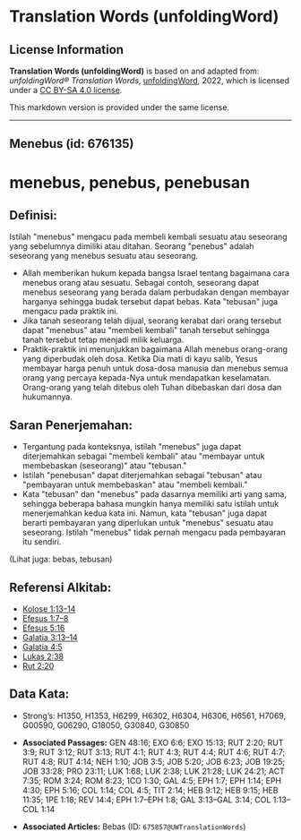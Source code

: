 # Translation Words (unfoldingWord)

## License Information

**Translation Words (unfoldingWord)** is based on and adapted from: _unfoldingWord® Translation Words_, [unfoldingWord](https://unfoldingword.org/utw), 2022, which is licensed under a [CC BY-SA 4.0 license](https://creativecommons.org/licenses/by-sa/4.0/legalcode.en).

This markdown version is provided under the same license.



--------------------------------

## Menebus (id: 676135)

menebus, penebus, penebusan
===========================

Definisi:
---------

Istilah "menebus" mengacu pada membeli kembali sesuatu atau seseorang yang sebelumnya dimiliki atau ditahan. Seorang "penebus" adalah seseorang yang menebus sesuatu atau seseorang.

* Allah memberikan hukum kepada bangsa Israel tentang bagaimana cara menebus orang atau sesuatu. Sebagai contoh, seseorang dapat menebus seseorang yang berada dalam perbudakan dengan membayar harganya sehingga budak tersebut dapat bebas. Kata "tebusan" juga mengacu pada praktik ini.
* Jika tanah seseorang telah dijual, seorang kerabat dari orang tersebut dapat "menebus" atau "membeli kembali" tanah tersebut sehingga tanah tersebut tetap menjadi milik keluarga.
* Praktik\-praktik ini menunjukkan bagaimana Allah menebus orang\-orang yang diperbudak oleh dosa. Ketika Dia mati di kayu salib, Yesus membayar harga penuh untuk dosa\-dosa manusia dan menebus semua orang yang percaya kepada\-Nya untuk mendapatkan keselamatan. Orang\-orang yang telah ditebus oleh Tuhan dibebaskan dari dosa dan hukumannya.

Saran Penerjemahan:
-------------------

* Tergantung pada konteksnya, istilah "menebus" juga dapat diterjemahkan sebagai "membeli kembali" atau "membayar untuk membebaskan (seseorang)" atau "tebusan."
* Istilah "penebusan" dapat diterjemahkan sebagai "tebusan" atau "pembayaran untuk membebaskan" atau "membeli kembali."
* Kata "tebusan" dan "menebus" pada dasarnya memiliki arti yang sama, sehingga beberapa bahasa mungkin hanya memiliki satu istilah untuk menerjemahkan kedua kata ini. Namun, kata "tebusan" juga dapat berarti pembayaran yang diperlukan untuk "menebus" sesuatu atau seseorang. Istilah "menebus" tidak pernah mengacu pada pembayaran itu sendiri.

(Lihat juga: bebas, tebusan)

Referensi Alkitab:
------------------

* [Kolose 1:13–14](https://ref.ly/Col1:13-Col1:14)
* [Efesus 1:7–8](https://ref.ly/Eph1:7-Eph1:8)
* [Efesus 5:16](https://ref.ly/Eph5:16)
* [Galatia 3:13–14](https://ref.ly/Gal3:13-Gal3:14)
* [Galatia 4:5](https://ref.ly/Gal4:5)
* [Lukas 2:38](https://ref.ly/Luke2:38)
* [Rut 2:20](https://ref.ly/Ruth2:20)

Data Kata:
----------

* Strong’s: H1350, H1353, H6299, H6302, H6304, H6306, H6561, H7069, G00590, G06290, G18050, G30840, G30850

* **Associated Passages:** GEN 48:16; EXO 6:6; EXO 15:13; RUT 2:20; RUT 3:9; RUT 3:12; RUT 3:13; RUT 4:1; RUT 4:3; RUT 4:4; RUT 4:6; RUT 4:7; RUT 4:8; RUT 4:14; NEH 1:10; JOB 3:5; JOB 5:20; JOB 6:23; JOB 19:25; JOB 33:28; PRO 23:11; LUK 1:68; LUK 2:38; LUK 21:28; LUK 24:21; ACT 7:35; ROM 3:24; ROM 8:23; 1CO 1:30; GAL 4:5; EPH 1:7; EPH 1:14; EPH 4:30; EPH 5:16; COL 1:14; COL 4:5; TIT 2:14; HEB 9:12; HEB 9:15; HEB 11:35; 1PE 1:18; REV 14:4; EPH 1:7–EPH 1:8; GAL 3:13–GAL 3:14; COL 1:13–COL 1:14
* **Associated Articles:** Bebas (ID: `675857@UWTranslationWords`)

